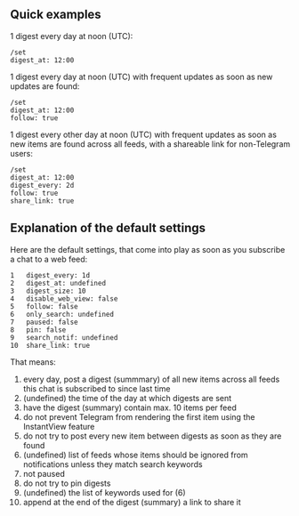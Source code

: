 ## Quick examples

1 digest every day at noon (UTC):

```
/set
digest_at: 12:00 
```

1 digest every day at noon (UTC) with frequent updates as soon as new updates are found:

```
/set
digest_at: 12:00
follow: true 
```

1 digest every other day at noon (UTC) with frequent updates as soon as new items are found across all feeds, with a shareable link for non-Telegram users:

```
/set
digest_at: 12:00
digest_every: 2d
follow: true 
share_link: true
```

## Explanation of the default settings
Here are the default settings, that come into play as soon as you subscribe a chat to a web feed:
```
1   digest_every: 1d
2   digest_at: undefined
3   digest_size: 10
4   disable_web_view: false
5   follow: false
6   only_search: undefined
7   paused: false
8   pin: false
9   search_notif: undefined
10  share_link: true
```

That means:
1. every day, post a digest (summmary) of all new items across all feeds this chat is subscribed to since last time
2. (undefined) the time of the day at which digests are sent
3. have the digest (summary) contain max. 10 items per feed
4. do not prevent Telegram from rendering the first item using the InstantView feature
5. do not try to post every new item between digests as soon as they are found
6. (undefined) list of feeds whose items should be ignored from notifications unless they match search keywords
7. not paused
8. do not try to pin digests
9. (undefined) the list of keywords used for (6)
10. append at the end of the digest (summary) a link to share it
